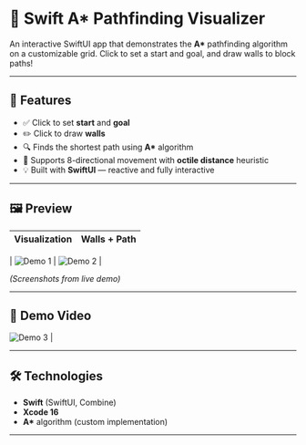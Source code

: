 # 🧭 Swift A* Pathfinding Visualizer

An interactive SwiftUI app that demonstrates the **A\*** pathfinding algorithm on a customizable grid.
Click to set a start and goal, and draw walls to block paths!

---

## 🚀 Features

- ✅ Click to set **start** and **goal**
- ✏️ Click to draw **walls**
- 🔍 Finds the shortest path using **A\*** algorithm
- 🧠 Supports 8-directional movement with **octile distance** heuristic
- 💡 Built with **SwiftUI** — reactive and fully interactive

---

## 🖼️ Preview

| Visualization | Walls + Path |
|:--------------:|:-------------:|

| ![Demo 1](Images/demo1.png) | ![Demo 2](Images/demo2.png) | 

_(Screenshots from live demo)_

---

## 🎥 Demo Video


![Demo 3](Images/demo.gif) |

---

## 🛠️ Technologies

- **Swift** (SwiftUI, Combine)
- **Xcode 16**
- **A\*** algorithm (custom implementation)

---
